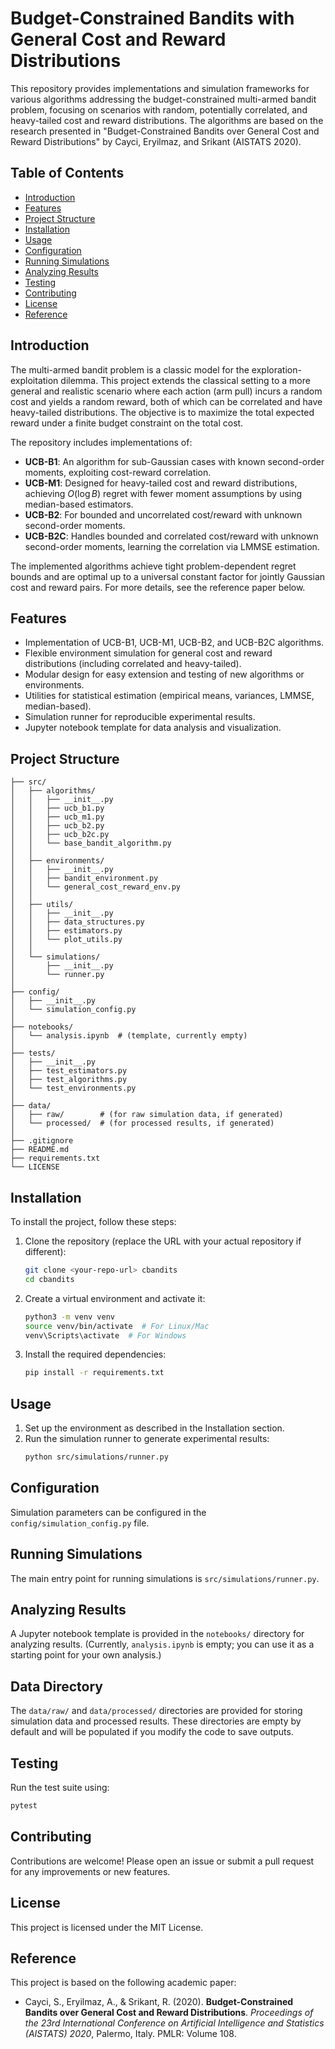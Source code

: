 # Budget-Constrained Bandits with General Cost and Reward Distributions

This repository provides implementations and simulation frameworks for various algorithms addressing the budget-constrained multi-armed bandit problem, focusing on scenarios with random, potentially correlated, and heavy-tailed cost and reward distributions. The algorithms are based on the research presented in "Budget-Constrained Bandits over General Cost and Reward Distributions" by Caycі, Eryilmaz, and Srikant (AISTATS 2020).

## Table of Contents

- [Introduction](#introduction)
- [Features](#features)
- [Project Structure](#project-structure)
- [Installation](#installation)
- [Usage](#usage)
- [Configuration](#configuration)
- [Running Simulations](#running-simulations)
- [Analyzing Results](#analyzing-results)
- [Testing](#testing)
- [Contributing](#contributing)
- [License](#license)
- [Reference](#reference)

## Introduction

The multi-armed bandit problem is a classic model for the exploration-exploitation dilemma. This project extends the classical setting to a more general and realistic scenario where each action (arm pull) incurs a random cost and yields a random reward, both of which can be correlated and have heavy-tailed distributions. The objective is to maximize the total expected reward under a finite budget constraint on the total cost.

The repository includes implementations of:
* **UCB-B1**: An algorithm for sub-Gaussian cases with known second-order moments, exploiting cost-reward correlation.
* **UCB-M1**: Designed for heavy-tailed cost and reward distributions, achieving $O(\log B)$ regret with fewer moment assumptions by using median-based estimators.
* **UCB-B2**: For bounded and uncorrelated cost/reward with unknown second-order moments.
* **UCB-B2C**: Handles bounded and correlated cost/reward with unknown second-order moments, learning the correlation via LMMSE estimation.

The implemented algorithms achieve tight problem-dependent regret bounds and are optimal up to a universal constant factor for jointly Gaussian cost and reward pairs. For more details, see the reference paper below.

## Features

* Implementation of UCB-B1, UCB-M1, UCB-B2, and UCB-B2C algorithms.
* Flexible environment simulation for general cost and reward distributions (including correlated and heavy-tailed).
* Modular design for easy extension and testing of new algorithms or environments.
* Utilities for statistical estimation (empirical means, variances, LMMSE, median-based).
* Simulation runner for reproducible experimental results.
* Jupyter notebook template for data analysis and visualization.

## Project Structure

```text
├── src/
│   ├── algorithms/
│   │   ├── __init__.py
│   │   ├── ucb_b1.py
│   │   ├── ucb_m1.py
│   │   ├── ucb_b2.py
│   │   ├── ucb_b2c.py
│   │   └── base_bandit_algorithm.py
│   │
│   ├── environments/
│   │   ├── __init__.py
│   │   ├── bandit_environment.py
│   │   └── general_cost_reward_env.py
│   │
│   ├── utils/
│   │   ├── __init__.py
│   │   ├── data_structures.py
│   │   ├── estimators.py
│   │   └── plot_utils.py
│   │
│   └── simulations/
│       ├── __init__.py
│       └── runner.py
│
├── config/
│   ├── __init__.py
│   └── simulation_config.py
│
├── notebooks/
│   └── analysis.ipynb  # (template, currently empty)
│
├── tests/
│   ├── __init__.py
│   ├── test_estimators.py
│   ├── test_algorithms.py
│   └── test_environments.py
│
├── data/
│   ├── raw/        # (for raw simulation data, if generated)
│   └── processed/  # (for processed results, if generated)
│
├── .gitignore
├── README.md
├── requirements.txt
└── LICENSE
```

## Installation

To install the project, follow these steps:

1. Clone the repository (replace the URL with your actual repository if different):
   ```bash
   git clone <your-repo-url> cbandits
   cd cbandits
   ```

2. Create a virtual environment and activate it:
   ```bash
   python3 -m venv venv
   source venv/bin/activate  # For Linux/Mac
   venv\Scripts\activate  # For Windows
   ```

3. Install the required dependencies:
   ```bash
   pip install -r requirements.txt
   ```

## Usage

1. Set up the environment as described in the Installation section.
2. Run the simulation runner to generate experimental results:
   ```bash
   python src/simulations/runner.py
   ```

## Configuration

Simulation parameters can be configured in the `config/simulation_config.py` file.

## Running Simulations

The main entry point for running simulations is `src/simulations/runner.py`.

## Analyzing Results

A Jupyter notebook template is provided in the `notebooks/` directory for analyzing results. (Currently, `analysis.ipynb` is empty; you can use it as a starting point for your own analysis.)

## Data Directory

The `data/raw/` and `data/processed/` directories are provided for storing simulation data and processed results. These directories are empty by default and will be populated if you modify the code to save outputs.

## Testing

Run the test suite using:
```bash
pytest
```

## Contributing

Contributions are welcome! Please open an issue or submit a pull request for any improvements or new features.

## License

This project is licensed under the MIT License.

## Reference

This project is based on the following academic paper:

* Caycі, S., Eryilmaz, A., & Srikant, R. (2020). **Budget-Constrained Bandits over General Cost and Reward Distributions**. *Proceedings of the 23rd International Conference on Artificial Intelligence and Statistics (AISTATS) 2020*, Palermo, Italy. PMLR: Volume 108.



